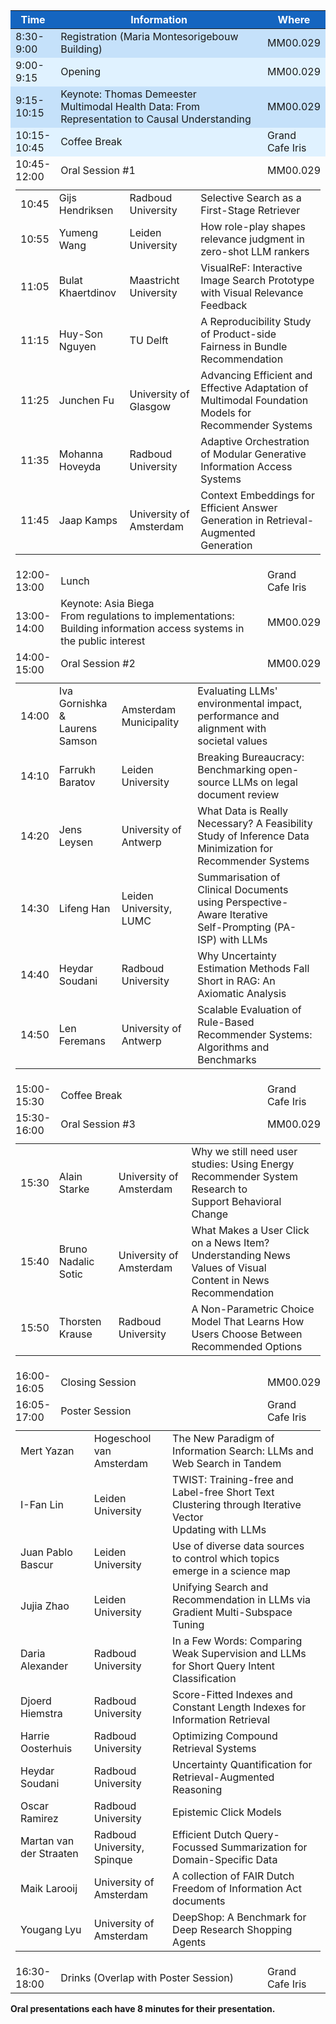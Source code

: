 <div>
<table class="force-layout">
  <colgroup>
    <col style="width:13%">
    <col style="width:70%">
    <col style="width:17%">
  </colgroup>
  <thead style="background-color: #1565c0; color: white;">
    <tr>
      <th>Time</th>
      <th>Information</th>
      <th>Where</th>
    </tr>
  </thead>
  <tbody>
    <tr style="background-color: #c5e1fa;">
      <td>8:30-9:00</td>
      <td>Registration (Maria Montesorigebouw Building)</td>
      <td> MM00.029</td>
    </tr>
    <tr style="background-color: #e0f2ff;">
      <td>9:00-9:15</td>
      <td>Opening</td>
      <td>MM00.029</td>
    </tr>
    <tr style="background-color: #c5e1fa;">
      <td>9:15-10:15</td>
      <td>Keynote: Thomas Demeester<br>Multimodal Health Data: From Representation to Causal Understanding</td>
      <td>MM00.029</td>
    </tr>
    <tr style="background-color: #e0f2ff;">
      <td>10:15-10:45</td>
      <td>Coffee Break</td>
      <td>Grand Cafe Iris</td>
    </tr>
    <tr>
      <td>10:45-12:00</td>
      <td>Oral Session #1</td>
      <td>MM00.029</td>
    </tr>
    <tr>
      <td colspan="3">
        <table style="width:100%; border-collapse: collapse; margin-top: 5px; table-layout: fixed;">
          <tr>
            <td>10:45</td>
            <td>Gijs Hendriksen</td>
            <td>Radboud University</td>
            <td>Selective Search as a First-Stage Retriever</td>
          </tr>
          <tr>
            <td>10:55</td>
            <td>Yumeng Wang</td>
            <td>Leiden University</td>
            <td>How role-play shapes relevance judgment in zero-shot LLM rankers</td>
          </tr>
           	<tr>
            <td>11:05</td>
            <td>Bulat Khaertdinov</td>
            <td>Maastricht University</td>
            <td>VisualReF: Interactive Image Search Prototype with Visual Relevance Feedback</td>
          </tr>
          <tr>
            <td>11:15</td>
            <td>Huy-Son Nguyen</td>
            <td>TU Delft</td>
            <td>A Reproducibility Study of Product-side Fairness in Bundle Recommendation</td>
          </tr>
          <tr>
            <td>11:25</td>
            <td>Junchen Fu</td>
            <td>University of Glasgow</td>
            <td >Advancing Efficient and Effective Adaptation of Multimodal Foundation<br>Models for Recommender Systems</td>
          </tr>
          <tr>
            <td>11:35</td>
            <td>Mohanna Hoveyda</td>
            <td>Radboud University</td>
            <td>Adaptive Orchestration of Modular Generative Information Access Systems</td>
          </tr>
          <tr>
            <td>11:45</td>
            <td>Jaap Kamps</td>
            <td>University of Amsterdam</td>
            <td>Context Embeddings for Efficient Answer Generation in Retrieval-Augmented<br>Generation</td>
          </tr>
        </table>
      </td>
    </tr>
    <tr>
      <td>12:00-13:00</td>
      <td>Lunch</td>
      <td>Grand Cafe Iris</td>
    </tr>
    <tr>
      <td>13:00-14:00</td>
      <td>Keynote: Asia Biega<br>From regulations to implementations: Building information access systems in the public interest</td>
      <td>MM00.029</td>
    </tr>
    <tr>
      <td>14:00-15:00</td>
      <td>Oral Session #2</td>
      <td>MM00.029</td>
    </tr>
    <tr>
      <td colspan="3">
        <table style="width:100%; border-collapse: collapse; margin-top: 5px; table-layout: fixed;">
          <tr>
            <td>14:00</td>
            <td>Iva Gornishka &<br>Laurens Samson</td>
            <td>Amsterdam Municipality</td>
            <td>Evaluating LLMs' environmental impact, performance and alignment with<br>societal values</td>
          </tr>
          <tr>
            <td>14:10</td>
            <td>Farrukh Baratov</td>
            <td>Leiden University</td>
            <td>Breaking Bureaucracy: Benchmarking open-source LLMs on legal document review</td>
          </tr>
          <tr>
            <td>14:20</td>
            <td>Jens Leysen</td>
            <td>University of Antwerp</td>
            <td>What Data is Really Necessary? A Feasibility Study of Inference Data<br>Minimization for Recommender Systems</td>
          </tr>
          <tr>
            <td>14:30</td>
            <td>Lifeng Han</td>
            <td>Leiden University, LUMC</td>
            <td>Summarisation of Clinical Documents using Perspective-Aware Iterative<br>Self-Prompting (PA-ISP) with LLMs</td>
          </tr>
          <tr>
            <td>14:40</td>
            <td>Heydar Soudani</td>
            <td>Radboud University</td>
            <td>Why Uncertainty Estimation Methods Fall Short in RAG: An Axiomatic Analysis</td>
          </tr>
          <tr>
            <td>14:50</td>
            <td>Len Feremans</td>
            <td>University of Antwerp</td>
            <td>Scalable Evaluation of Rule-Based Recommender Systems: Algorithms and<br>Benchmarks</td>
          </tr>
        </table>
      </td>
    </tr>
    <tr>
      <td>15:00-15:30</td>
      <td>Coffee Break</td>
      <td>Grand Cafe Iris</td>
    </tr>
    <tr>
      <td>15:30-16:00</td>
      <td>Oral Session #3</td>
      <td>MM00.029</td>
    </tr>
    <tr>
      <td colspan="3">
          <table style="width:100%; border-collapse: collapse; margin-top: 5px; table-layout: fixed;">
            <tr>
              <td>15:30</td>
              <td>Alain Starke</td>
              <td>University of Amsterdam</td>
              <td>Why we still need user studies: Using Energy Recommender System Research to<br>Support Behavioral Change</td>
            </tr>
            <tr>
              <td>15:40</td>
              <td>Bruno Nadalic Sotic</td>
              <td>University of Amsterdam</td>
              <td>What Makes a User Click on a News Item? Understanding News Values of Visual<br>Content in News Recommendation</td>
            </tr>
            <tr>
              <td>15:50</td>
              <td>Thorsten Krause</td>
              <td>Radboud University</td>
              <td>A Non-Parametric Choice Model That Learns How Users Choose Between<br>Recommended Options</td>
            </tr>
          </table>
      </td>
    </tr>
    <tr>
      <td>16:00-16:05</td>
      <td>Closing Session</td>
      <td>MM00.029</td>
    </tr>
    <tr>
      <td>16:05-17:00</td>
      <td>Poster Session</td>
      <td>Grand Cafe Iris</td>
    </tr>
    <tr>
      <td colspan="3">
          <table style="width:100%; border-collapse: collapse; margin-top: 5px; table-layout: fixed;">
            <tr>
              <td>Mert Yazan</td>
              <td>Hogeschool van<br>Amsterdam</td>
              <td>The New Paradigm of Information Search: LLMs and Web Search in Tandem</td>
            </tr>
            <tr>
              <td>I-Fan Lin</td>
              <td>Leiden University</td>
              <td>TWIST: Training-free and Label-free Short Text Clustering through Iterative Vector<br>Updating with LLMs</td>
            </tr>
            <tr>
              <td>Juan Pablo Bascur</td>
              <td>Leiden University</td>
              <td>Use of diverse data sources to control which topics emerge in a science map</td>
            </tr>
            <tr>
              <td>Jujia Zhao</td>
              <td>Leiden University</td>
              <td>Unifying Search and Recommendation in LLMs via Gradient Multi-Subspace Tuning</td>
            </tr>
            <tr>
              <td>Daria Alexander</td>
              <td>Radboud University</td>
              <td>In a Few Words: Comparing Weak Supervision and LLMs for Short Query Intent<br>Classification</td>
            </tr>
            <tr>
              <td>Djoerd Hiemstra</td>
              <td>Radboud University</td>
              <td>Score-Fitted Indexes and Constant Length Indexes for Information Retrieval</td>
            </tr>
            <tr>
              <td>Harrie Oosterhuis</td>
              <td>Radboud University</td>
              <td>Optimizing Compound Retrieval Systems</td>
            </tr>
            <tr>
              <td>Heydar Soudani</td>
              <td>Radboud University</td>
              <td>Uncertainty Quantification for Retrieval-Augmented Reasoning</td>
            </tr>
            <tr>
              <td>Oscar Ramirez</td>
              <td>Radboud University</td>
              <td>Epistemic Click Models</td>
            </tr>
            <tr>
              <td>Martan van der Straaten</td>
              <td>Radboud University,<br>Spinque</td>
              <td>Efficient Dutch Query-Focussed Summarization for Domain-Specific Data</td>
            </tr>
            <tr>
              <td>Maik Larooij</td>
              <td>University of Amsterdam</td>
              <td>A collection of FAIR Dutch Freedom of Information Act documents</td>
            </tr>
            <tr>
              <td>Yougang Lyu</td>
              <td>University of Amsterdam</td>
              <td>DeepShop: A Benchmark for Deep Research Shopping Agents</td>
            </tr>
          </table>
      </td>
    </tr>
    <tr>
      <td>16:30-18:00</td>
      <td>Drinks (Overlap with Poster Session)</td>
      <td>Grand Cafe Iris</td>
    </tr>
  </tbody>
</table>
</div>


**Oral presentations each have 8 minutes for their presentation.**
